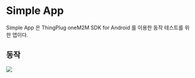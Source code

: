 Simple App
===
Simple App 은 ThingPlug oneM2M SDK for Android 를 이용한 동작 테스트를 위한 앱이다.

## 동작
![](images/sample_app/Sample_app.png)
